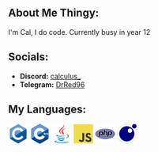 ## About Me Thingy:
I'm Cal, I do code. Currently busy in year 12

## Socials:
- **Discord:** [calculus_](https://discordapp.com/users/597603275365285901)
- **Telegram:** [DrRed96](https://t.me/DrRed96)

## My Languages:
<a href="https://www.w3schools.com/c/" target="_blank"><img src="https://raw.githubusercontent.com/devicons/devicon/master/icons/c/c-original.svg" alt="C" width="40" height="40"/></a>
<a href="https://www.w3schools.com/cpp/" target="_blank"><img src="https://raw.githubusercontent.com/devicons/devicon/master/icons/cplusplus/cplusplus-original.svg" alt="C++" width="40" height="40"/></a>
<a href="https://www.java.com/en/" target="_blank"><img src="https://raw.githubusercontent.com/devicons/devicon/master/icons/java/java-original.svg" alt="Java" width="40" height="40"/></a>
<a href="https://www.javascript.com/" target="_blank"><img src="https://raw.githubusercontent.com/devicons/devicon/master/icons/javascript/javascript-original.svg" alt="Java Script" width="40" height="40"/></a>
<a href="https://www.php.net/" target="_blank"><img src="https://raw.githubusercontent.com/devicons/devicon/master/icons/php/php-original.svg" alt="PHP" width="40" height="40"/></a>
<a href="https://www.lua.org/" target="_blank"><img src="https://raw.githubusercontent.com/devicons/devicon/master/icons/lua/lua-original.svg" alt="Lua" width="40" height="40"/></a>
